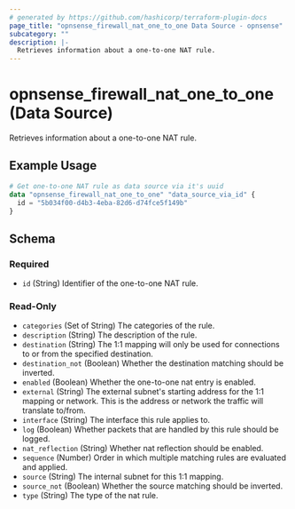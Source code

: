 ```yaml
---
# generated by https://github.com/hashicorp/terraform-plugin-docs
page_title: "opnsense_firewall_nat_one_to_one Data Source - opnsense"
subcategory: ""
description: |-
  Retrieves information about a one-to-one NAT rule.
---
```


# opnsense_firewall_nat_one_to_one (Data Source)

Retrieves information about a one-to-one NAT rule.

## Example Usage

```terraform
# Get one-to-one NAT rule as data source via it's uuid
data "opnsense_firewall_nat_one_to_one" "data_source_via_id" {
  id = "5b034f00-d4b3-4eba-82d6-d74fce5f149b"
}
```

<!-- schema generated by tfplugindocs -->
## Schema

### Required

- `id` (String) Identifier of the one-to-one NAT rule.

### Read-Only

- `categories` (Set of String) The categories of the rule.
- `description` (String) The description of the rule.
- `destination` (String) The 1:1 mapping will only be used for connections to or from the specified destination.
- `destination_not` (Boolean) Whether the destination matching should be inverted.
- `enabled` (Boolean) Whether the one-to-one nat entry is enabled.
- `external` (String) The external subnet's starting address for the 1:1 mapping or network. This is the address or network the traffic will translate to/from.
- `interface` (String) The interface this rule applies to.
- `log` (Boolean) Whether packets that are handled by this rule should be logged.
- `nat_reflection` (String) Whether nat reflection should be enabled.
- `sequence` (Number) Order in which multiple matching rules are evaluated and applied.
- `source` (String) The internal subnet for this 1:1 mapping.
- `source_not` (Boolean) Whether the source matching should be inverted.
- `type` (String) The type of the nat rule.

